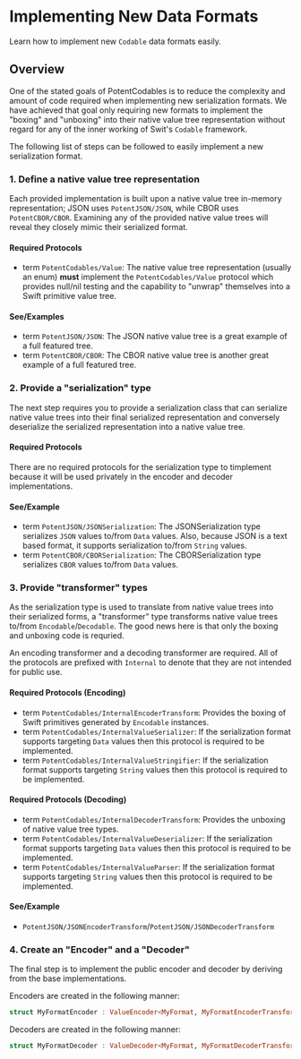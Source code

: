 # Implementing New Data Formats

Learn how to implement new `Codable` data formats easily.

## Overview

One of the stated goals of PotentCodables is to reduce the complexity and amount of code required when implementing
new serialization formats. We have achieved that goal only requiring new formats to implement the "boxing" and
"unboxing" into their native value tree representation without regard for any of the inner working of Swit's `Codable`
framework.

The following list of steps can be followed to easily implement a new serialization format.

### 1. Define a native value tree representation
Each provided implementation is built upon a native value tree in-memory representation; JSON uses ``PotentJSON/JSON``,
while CBOR uses ``PotentCBOR/CBOR``. Examining any of the provided native value trees will reveal they closely mimic
their serialized format.

#### Required Protocols

- term ``PotentCodables/Value``: The native value tree representation (usually an enum) **must** implement the
``PotentCodables/Value`` protocol which provides null/nil testing and the capability to "unwrap" themselves into a
Swift primitive value tree.

#### See/Examples

- term ``PotentJSON/JSON``: The JSON native value tree is a great example of a full featured tree.
- term ``PotentCBOR/CBOR``: The CBOR native value tree is another great example of a full featured tree.

### 2. Provide a "serialization" type 
The next step requires you to provide a serialization class that can serialize native value trees into their final
serialized representation and conversely deserialize the serialized representation into a native value tree.

#### Required Protocols
There are no required protocols for the serialization type to timplement because it will be used privately in the
encoder and decoder implementations.

#### See/Example

- term ``PotentJSON/JSONSerialization``: The JSONSerialization type serializes `JSON` values to/from `Data` values. Also, because JSON is a text based format, it supports serialization to/from `String` values.
- term ``PotentCBOR/CBORSerialization``: The CBORSerialization type serializes `CBOR` values to/from `Data` values.

### 3. Provide "transformer" types
As the serialization type is used to translate from native value trees into their serialized forms, a "transformer" type transforms native value
trees to/from `Encodable`/`Decodable`. The good news here is that only the boxing and unboxing code is requried.

An encoding transformer and a decoding transformer are required. All of the protocols are prefixed with `Internal` to denote that they are
not intended for public use.

#### Required Protocols (Encoding)

- term ``PotentCodables/InternalEncoderTransform``: Provides the boxing of Swift primitives generated by `Encodable` instances.
- term ``PotentCodables/InternalValueSerializer``: If the serialization format supports targeting `Data` values then this protocol is required to be implemented.
- term ``PotentCodables/InternalValueStringifier``: If the serialization format supports targeting `String` values then this protocol is required to be implemented.

#### Required Protocols (Decoding)

- term ``PotentCodables/InternalDecoderTransform``: Provides the unboxing of native value tree types.
- term ``PotentCodables/InternalValueDeserializer``: If the serialization format supports targeting `Data` values then this protocol is required to be implemented.
- term ``PotentCodables/InternalValueParser``: If the serialization format supports targeting `String` values then this protocol is required to be implemented.

#### See/Example

* ``PotentJSON/JSONEncoderTransform``/``PotentJSON/JSONDecoderTransform``


### 4. Create an "Encoder" and a "Decoder"
The final step is to implement the public encoder and decoder by deriving from the base implementations.

Encoders are created in the following manner:
```swift
struct MyFormatEncoder : ValueEncoder<MyFormat, MyFormatEncoderTransform> {...}
```

Decoders are created in the following manner:
```swift
struct MyFormatDecoder : ValueDecoder<MyFormat, MyFormatDecoderTransform> {...}
```
